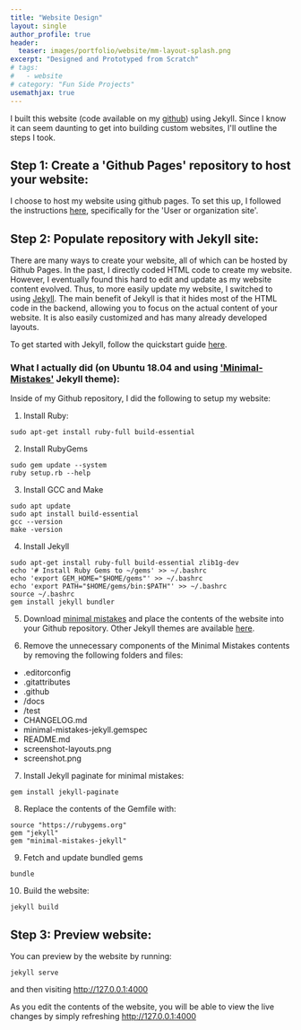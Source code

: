```yaml
---
title: "Website Design"
layout: single
author_profile: true
header:
  teaser: images/portfolio/website/mm-layout-splash.png
excerpt: "Designed and Prototyped from Scratch"
# tags: 
#   - website
# category: "Fun Side Projects"
usemathjax: true
---
```


I built this website (code available on my [github](https://github.com/maegant/website)) using Jekyll. Since I know it can seem daunting to get into building custom websites, I'll outline the steps I took.

## Step 1: Create a 'Github Pages' repository to host your website:
I choose to host my website using github pages. To set this up, I followed the instructions [here](https://pages.github.com/), specifically for the 'User or organization site'.                                       

## Step 2: Populate repository with Jekyll site:
There are many ways to create your website, all of which can be hosted by Github Pages. In the past, I directly coded HTML code to create my website. However, I eventually found this hard to edit and update as my website content evolved. Thus, to more easily update my website, I switched to using [Jekyll](https://jekyllrb.com/). The main benefit of Jekyll is that it hides most of the HTML code in the backend, allowing you to focus on the actual content of your website. It is also easily customized and has many already developed layouts.

To get started with Jekyll, follow the quickstart guide [here](https://jekyllrb.com/docs/).

### What I actually did (on Ubuntu 18.04 and using ['Minimal-Mistakes'](https://mmistakes.github.io/minimal-mistakes/) Jekyll theme):

Inside of my Github repository, I did the following to setup my website:

1. Install Ruby:
  ```
  sudo apt-get install ruby-full build-essential
  ```

2. Install RubyGems
  ```
  sudo gem update --system
  ruby setup.rb --help
  ```

3. Install GCC and Make
  ```
  sudo apt update
  sudo apt install build-essential
  gcc --version
  make -version
  ```

4. Install Jekyll
  ```
  sudo apt-get install ruby-full build-essential zlib1g-dev
  echo '# Install Ruby Gems to ~/gems' >> ~/.bashrc
  echo 'export GEM_HOME="$HOME/gems"' >> ~/.bashrc
  echo 'export PATH="$HOME/gems/bin:$PATH"' >> ~/.bashrc
  source ~/.bashrc
  gem install jekyll bundler
  ```

5. Download [minimal mistakes](https://github.com/mmistakes/minimal-mistakes) and place the contents of the website into your Github repository. Other Jekyll themes are available [here](https://jekyllrb.com/resources/).

6. Remove the unnecessary components of the Minimal Mistakes contents by removing the following folders and files:
- .editorconfig
- .gitattributes
- .github
- /docs
- /test
- CHANGELOG.md
- minimal-mistakes-jekyll.gemspec
- README.md
- screenshot-layouts.png
- screenshot.png

7. Install Jekyll paginate for minimal mistakes:
  ```
  gem install jekyll-paginate
  ```

8. Replace the contents of the Gemfile with:
  ```
  source "https://rubygems.org"
  gem "jekyll"
  gem "minimal-mistakes-jekyll"
  ```

9. Fetch and update bundled gems
  ```
  bundle
  ```

10. Build the website:
```
jekyll build
```

## Step 3: Preview website:
You can preview by the website by running:
```
jekyll serve
```
and then visiting http://127.0.0.1:4000

As you edit the contents of the website, you will be able to view the live changes by simply refreshing http://127.0.0.1:4000

